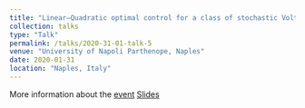 ```yaml
---
title: "Linear–Quadratic optimal control for a class of stochastic Volterra equations: solvability and approximation"
collection: talks
type: "Talk"
permalink: /talks/2020-31-01-talk-5
venue: "University of Napoli Parthenope, Naples"
date: 2020-01-31
location: "Naples, Italy"
---
```


More information about the [event](http://qfw2020.uniparthenope.it/)
[Slides](https://enzoMiller.github.io/files/slides/Napoli-31-01-20.pdf)
